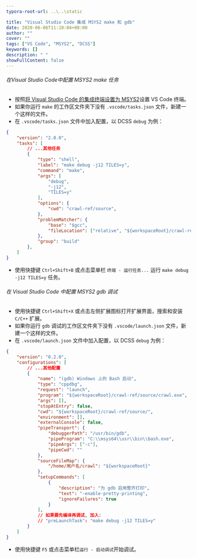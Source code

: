 ```yaml
---
typora-root-url: ..\..\static

title: "Visual Studio Code 集成 MSYS2 make 和 gdb"
date: 2020-06-06T11:10:04+08:00
author: ""
cover: ""
tags: ["VS Code", "MSYS2", "DCSS"]
keywords: []
description: " "
showFullContent: false
---
```

###### 在Visual Studio Code中配置 MSYS2 make 任务
- 按照[将 Visual Studio Code 的集成终端设置为 MSYS2](/posts/vs-code-msys2)设置 VS Code 终端。
- 如果你运行 `make` 的工作区文件夹下没有 `.vscode/tasks.json` 文件，新建一个这样的文件。
- 在 `.vscode/tasks.json` 文件中加入配置，以 DCSS `debug` 为例：
```json
{
    "version": "2.0.0",
    "tasks": [
        // ...其他任务
        {
            "type": "shell",
            "label": "make debug -j12 TILES=y",
            "command": "make",
            "args": [
                "debug",
                "-j12",
                "TILES=y"
            ],
            "options": {
                "cwd": "crawl-ref/source",
            },
            "problemMatcher": {
                "base": "$gcc",
                "fileLocation": ["relative", "${workspaceRoot}/crawl-ref/source"]
            },
            "group": "build"
        },
    ]
}
```
- 使用快捷键 `Ctrl+Shift+B` 或点击菜单栏 `终端 - 运行任务...` 运行 `make debug -j12 TILES=y` 任务。
###### 在 Visual Studio Code 中配置 MSYS2 gdb 调试
- 使用快捷键 `Ctrl+Shift+X` 或点击左侧扩展图标打开扩展界面，搜索和安装 `C/C++` 扩展。
- 如果你运行 `gdb` 调试的工作区文件夹下没有 `.vscode/launch.json` 文件，新建一个这样的文件。
- 在 `.vscode/launch.json` 文件中加入配置，以 DCSS `debug` 为例：
```json
{
    "version": "0.2.0",
    "configurations": [
        // ...其他配置
        {
            "name": "(gdb) Windows 上的 Bash 启动",
            "type": "cppdbg",
            "request": "launch",
            "program": "${workspaceRoot}/crawl-ref/source/crawl.exe",
            "args": [],
            "stopAtEntry": false,
            "cwd": "${workspaceRoot}/crawl-ref/source/",
            "environment": [],
            "externalConsole": false,
            "pipeTransport": {
                "debuggerPath": "/usr/bin/gdb",
                "pipeProgram": "C:\\msys64\\usr\\bin\\bash.exe",
                "pipeArgs": ["-c"],
                "pipeCwd": ""
            },
            "sourceFileMap": {
                "/home/用户名/crawl": "${workspaceRoot}"
            },
            "setupCommands": [
                {
                    "description": "为 gdb 启用整齐打印",
                    "text": "-enable-pretty-printing",
                    "ignoreFailures": true
                }
            ],
            // 如果要先编译再调试, 加入:  
            // "preLaunchTask": "make debug -j12 TILES=y"
        }
    ]
}
```
- 使用快捷键 `F5` 或点击菜单栏`运行 - 启动调试`开始调试。